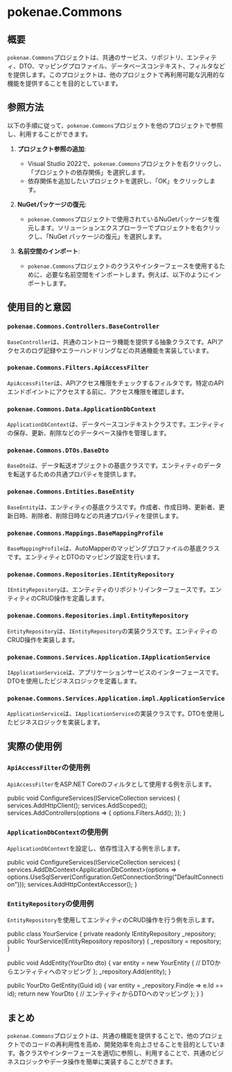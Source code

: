 ﻿# pokenae.Commons

## 概要

`pokenae.Commons`プロジェクトは、共通のサービス、リポジトリ、エンティティ、DTO、マッピングプロファイル、データベースコンテキスト、フィルタなどを提供します。このプロジェクトは、他のプロジェクトで再利用可能な汎用的な機能を提供することを目的としています。

## 参照方法

以下の手順に従って、`pokenae.Commons`プロジェクトを他のプロジェクトで参照し、利用することができます。

1. **プロジェクト参照の追加**:
   - Visual Studio 2022で、`pokenae.Commons`プロジェクトを右クリックし、「プロジェクトの依存関係」を選択します。
   - 依存関係を追加したいプロジェクトを選択し、「OK」をクリックします。

2. **NuGetパッケージの復元**:
   - `pokenae.Commons`プロジェクトで使用されているNuGetパッケージを復元します。ソリューションエクスプローラーでプロジェクトを右クリックし、「NuGet パッケージの復元」を選択します。

3. **名前空間のインポート**:
   - `pokenae.Commons`プロジェクトのクラスやインターフェースを使用するために、必要な名前空間をインポートします。例えば、以下のようにインポートします。




## 使用目的と意図

### `pokenae.Commons.Controllers.BaseController`

`BaseController`は、共通のコントローラ機能を提供する抽象クラスです。APIアクセスのログ記録やエラーハンドリングなどの共通機能を実装しています。

### `pokenae.Commons.Filters.ApiAccessFilter`

`ApiAccessFilter`は、APIアクセス権限をチェックするフィルタです。特定のAPIエンドポイントにアクセスする前に、アクセス権限を確認します。

### `pokenae.Commons.Data.ApplicationDbContext`

`ApplicationDbContext`は、データベースコンテキストクラスです。エンティティの保存、更新、削除などのデータベース操作を管理します。

### `pokenae.Commons.DTOs.BaseDto`

`BaseDto`は、データ転送オブジェクトの基底クラスです。エンティティのデータを転送するための共通プロパティを提供します。

### `pokenae.Commons.Entities.BaseEntity`

`BaseEntity`は、エンティティの基底クラスです。作成者、作成日時、更新者、更新日時、削除者、削除日時などの共通プロパティを提供します。

### `pokenae.Commons.Mappings.BaseMappingProfile`

`BaseMappingProfile`は、AutoMapperのマッピングプロファイルの基底クラスです。エンティティとDTOのマッピング設定を行います。

### `pokenae.Commons.Repositories.IEntityRepository`

`IEntityRepository`は、エンティティのリポジトリインターフェースです。エンティティのCRUD操作を定義します。

### `pokenae.Commons.Repositories.impl.EntityRepository`

`EntityRepository`は、`IEntityRepository`の実装クラスです。エンティティのCRUD操作を実装します。

### `pokenae.Commons.Services.Application.IApplicationService`

`IApplicationService`は、アプリケーションサービスのインターフェースです。DTOを使用したビジネスロジックを定義します。

### `pokenae.Commons.Services.Application.impl.ApplicationService`

`ApplicationService`は、`IApplicationService`の実装クラスです。DTOを使用したビジネスロジックを実装します。

## 実際の使用例

### `ApiAccessFilter`の使用例

`ApiAccessFilter`をASP.NET Coreのフィルタとして使用する例を示します。

public void ConfigureServices(IServiceCollection services) { services.AddHttpClient(); services.AddScoped<ApiAccessFilter>();
services.AddControllers(options =>
{
    options.Filters.Add<ApiAccessFilter>();
});
}

### `ApplicationDbContext`の使用例

`ApplicationDbContext`を設定し、依存性注入する例を示します。

public void ConfigureServices(IServiceCollection services) { services.AddDbContext<ApplicationDbContext<YourDbContext>>(options => options.UseSqlServer(Configuration.GetConnectionString("DefaultConnection")));
services.AddHttpContextAccessor();
}

### `EntityRepository`の使用例

`EntityRepository`を使用してエンティティのCRUD操作を行う例を示します。

public class YourService { private readonly IEntityRepository<YourEntity> _repository;
public YourService(IEntityRepository<YourEntity> repository)
{
    _repository = repository;
}

public void AddEntity(YourDto dto)
{
    var entity = new YourEntity
    {
        // DTOからエンティティへのマッピング
    };
    _repository.Add(entity);
}

public YourDto GetEntity(Guid id)
{
    var entity = _repository.Find(e => e.Id == id);
    return new YourDto
    {
        // エンティティからDTOへのマッピング
    };
}
}

## まとめ

`pokenae.Commons`プロジェクトは、共通の機能を提供することで、他のプロジェクトでのコードの再利用性を高め、開発効率を向上させることを目的としています。各クラスやインターフェースを適切に参照し、利用することで、共通のビジネスロジックやデータ操作を簡単に実装することができます。
